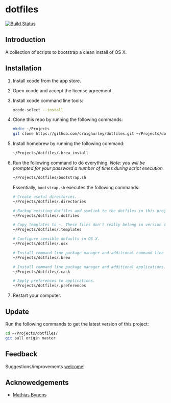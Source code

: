 # dotfiles

[![Build Status](https://travis-ci.org/craighurley/dotfiles.svg?branch=master)](https://travis-ci.org/craighurley/dotfiles)

## Introduction

A collection of scripts to bootstrap a clean install of OS X.

## Installation

1. Install xcode from the app store.

1. Open xcode and accept the license agreement.

1. Install xcode command line tools:

    ```sh
    xcode-select --install
    ```

1. Clone this repo by running the following commands:

    ```sh
    mkdir ~/Projects
    git clone https://github.com/craighurley/dotfiles.git ~/Projects/dotfiles
    ```

1. Install homebrew by running the following command:

    ```sh
    ~/Projects/dotfiles/.brew_install
    ```

1. Run the following command to do everything.  _Note: you will be prompted for your password a number of times during script execution._

    ```sh
    ~/Projects/dotfiles/bootstrap.sh
    ```

    Essentially, `bootstrap.sh` executes the following commands:

    ```sh
    # Create useful directories.
    ~/Projects/dotfiles/.directories

    # Backup existing dotfiles and symlink to the dotfiles in this project.
    ~/Projects/dotfiles/.dotfiles

    # Copy templates to ~. These files don't really belong in version control, hence they are not symlinked.
    ~/Projects/dotfiles/.templates

    # Configure sensible defaults in OS X.
    ~/Projects/dotfiles/.osx

    # Install command line package manager and additional command line tools.
    ~/Projects/dotfiles/.brew

    # Install command line package manager and additional applications.
    ~/Projects/dotfiles/.cask

    # Apply preferences to applications.
    ~/Projects/dotfiles/.preferences
    ```

1. Restart your computer.

## Update

Run the following commands to get the latest version of this project:

```sh
cd ~/Projects/dotfiles/
git pull origin master
```

## Feedback

Suggestions/improvements [welcome](https://github.com/craighurley/dotfiles/issues)!

## Acknowedgements

* [Mathias Bynens](https://github.com/mathiasbynens)

